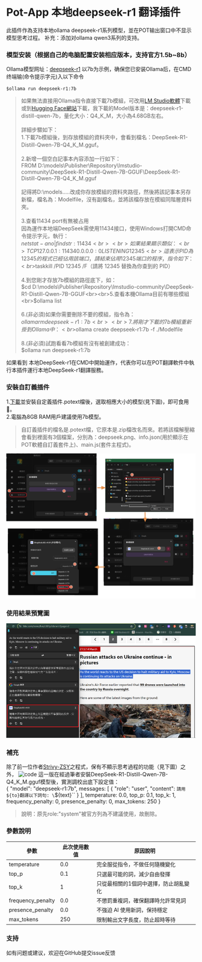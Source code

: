 # Pot-App 本地deepseek-r1 翻译插件

此插件作為支持本地ollama deepseek-r1系列模型，並在POT输出窗口中不显示模型思考过程。
补充：添加对ollama qwen3系列的支持。

### 模型安装（根据自己的电脑配置安装相应版本，支持官方1.5b~8b）
Ollama模型网址：[deepseek-r1](https://ollama.com/library/deepseek-r1)
以7b为示例，确保您已安装Ollama后，在CMD终端输(命令提示字元)入以下命令
```
$ollama run deepseek-r1:7b
```
> 如果無法直接用Ollama指令直接下載7b模組，可改用[LM Studio軟體](https://lmstudio.ai/download)下載或到[Hugging Face網站](https://huggingface.co/unsloth/DeepSeek-R1-Distill-Qwen-7B-GGUF/tree/main)下載，我下載的Model版本是：deepseek-r1-distill-qwen-7b，量化大小：Q4_K_M，大小為4.68GB左右。 <br><br>詳細步驟如下：<br>
1.下載7b模組後，到存放模組的資料夾中，會看到檔名：DeepSeek-R1-Distill-Qwen-7B-Q4_K_M.gguf。<br><br>2.新增一個空白記事本內容添加一行如下：<br>FROM D:\models\Publisher\Repository\lmstudio-community\DeepSeek-R1-Distill-Qwen-7B-GGUF\DeepSeek-R1-Distill-Qwen-7B-Q4_K_M.gguf<br><br>記得將D:\models.....改成你存放模組的資料夾路徑，然後將該記事本另存新檔，檔名為：Modelfile，沒有副檔名，並將該檔存放在模組同階層資料夾。<br><br>3.查看11434 port有無被占用<br>因為運作本地端DeepSeek需使用11434接口，使用Windows打開CMD命令提示字元，執行：<br>
$netstat -ano | findstr :11434<br><br>如果結果顯示類似：<br>TCP    127.0.0.1:11434    0.0.0.0:0    LISTENING    12345<br>這表示 PID 為 12345 的程式已經佔用該端口，請結束佔用 12345 端口的程序，指令如下：<br>$taskkill /PID 12345 /F（請將 12345 替換為你查到的 PID）<br><br>4.到您剛才存放7b模組的路徑底下，如：<br>$cd D:\models\Publisher\Repository\lmstudio-community\DeepSeek-R1-Distill-Qwen-7B-GGUF<br><br>5.查看本機Ollama目前有哪些模組<br>$ollama list<br><br>6.(非必須)如果你需要刪除不要的模組，指令為：<br>$ollama rm deepseek-r1:7b<br><br>7.將剛才下載的7b模組重新掛到Ollama中：<br>$ollama create deepseek-r1:7b -f ./Modelfile<br><br>8.(非必須)試跑看看7b模組有沒有被創建成功：<br>$ollama run deepseek-r1:7b

如果看到 本地DeepSeek-r1在CMD中開始運作，代表你可以在POT翻譯軟件中執行本插件運行本地DeepSeek-r1翻譯服務。


### 安裝自訂義插件
1.[下載](./download/plugin.com.lp43.localdeepseek-r1-v0.03.potext)並安裝自定義插件.potext檔後，選取相應大小的模型(見下圖)，即可食用🥰。<br>2.電腦為8GB RAM用戶建議使用7b模型。
>自訂義插件的檔名是.potext檔，它原本是.zip檔改名而來。若將該檔解壓縮會看到裡面有3個檔案，分別為：deepseek.png、info.json(用於顯示在POT軟體自訂義套件上)、main.js(套件主程式)。

![添加自訂義套件](./readme_files/add_plugin.png)

### 使用結果預覽圖
![使用結果預覽圖](./readme_files/demo.png)

### 補充


除了前一位作者[Strivy-ZSY](https://github.com/Strivy-ZSY/pot-app-translate-plugin-localdeepseek-r1)之程式，保有不顯示思考過程的功能（見下圖）之外，
![code](https://github.com/user-attachments/assets/54fbb065-de9c-40f6-9131-c3ec66170071)
這一版在經過筆者安裝DeepSeek-R1-Distill-Qwen-7B-Q4_K_M.gguf模型後，實測調校出底下設定值：<br>
{
    "model": "deepseek-r1:7b",
        messages: [
            {
                "role": "user",
                "content": `請用${to}翻譯以下詞句: \`${text}\``
            }
        ],
        temperature: 0.0,
        top_p: 0.1,
        top_k: 1,
        frequency_penalty: 0,
        presence_penalty: 0,
        max_tokens: 250 }
>說明：原先role:"system"被官方列為不建議使用，故刪除。

### 參數說明
| 參數   | 此次使用數值   | 原因說明  |
|--------|--------|--------|
| temperature | 0.0  |完全服從指令，不做任何隨機變化 |
| top_p  | 0.1  | 只選最可能的詞，減少自由發揮 |
|top_k|1|只從最相關的1個詞中選擇，防止胡亂變化|
|frequency_penalty|0.0|不懲罰重複詞，確保翻譯時允許常見詞|
|presence_penalty|0.0|不強迫 AI 使用新詞，保持穩定|
|max_tokens|250|限制輸出文字長度，防止超時等待|

### 支持
如有问题或建议，欢迎在GitHub提交issue反馈
